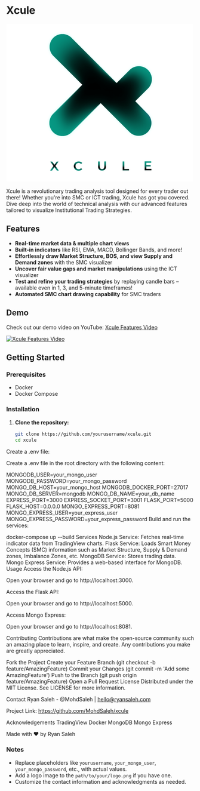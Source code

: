 # Xcule

![Xcule Logo](client/src/logo.png)

Xcule is a revolutionary trading analysis tool designed for every trader out there! Whether you're into SMC or ICT trading, Xcule has got you covered. 
Dive deep into the world of technical analysis with our advanced features tailored to visualize Institutional Trading Strategies.

## Features

- **Real-time market data & multiple chart views**
- **Built-in indicators** like RSI, EMA, MACD, Bollinger Bands, and more!
- **Effortlessly draw Market Structure, BOS, and view Supply and Demand zones** with the SMC visualizer
- **Uncover fair value gaps and market manipulations** using the ICT visualizer
- **Test and refine your trading strategies** by replaying candle bars – available even in 1, 3, and 5-minute timeframes!
- **Automated SMC chart drawing capability** for SMC traders

## Demo

Check out our demo video on YouTube: [Xcule Features Video](https://youtu.be/oFk-KcKAiCI)

[![Xcule Features Video](https://img.youtube.com/vi/oFk-KcKAiCI/0.jpg)](https://www.youtube.com/watch?v=oFk-KcKAiCI)



## Getting Started

### Prerequisites

- Docker
- Docker Compose

### Installation

1. **Clone the repository:**

   ```sh
   git clone https://github.com/yourusername/xcule.git
   cd xcule
Create a .env file:

Create a .env file in the root directory with the following content:


MONGODB_USER=your_mongo_user
MONGODB_PASSWORD=your_mongo_password
MONGO_DB_HOST=your_mongo_host
MONGODB_DOCKER_PORT=27017
MONGO_DB_SERVER=mongodb
MONGO_DB_NAME=your_db_name
EXPRESS_PORT=3000
EXPRESS_SOCKET_PORT=3001
FLASK_PORT=5000
FLASK_HOST=0.0.0.0
MONGO_EXPRESS_PORT=8081
MONGO_EXPRESS_USER=your_express_user
MONGO_EXPRESS_PASSWORD=your_express_password
Build and run the services:


docker-compose up --build
Services
Node.js Service: Fetches real-time indicator data from TradingView charts.
Flask Service: Loads Smart Money Concepts (SMC) information such as Market Structure, Supply & Demand zones, Imbalance Zones, etc.
MongoDB Service: Stores trading data.
Mongo Express Service: Provides a web-based interface for MongoDB.
Usage
Access the Node.js API:

Open your browser and go to http://localhost:3000.

Access the Flask API:

Open your browser and go to http://localhost:5000.

Access Mongo Express:

Open your browser and go to http://localhost:8081.

Contributing
Contributions are what make the open-source community such an amazing place to learn, inspire, and create. Any contributions you make are greatly appreciated.

Fork the Project
Create your Feature Branch (git checkout -b feature/AmazingFeature)
Commit your Changes (git commit -m 'Add some AmazingFeature')
Push to the Branch (git push origin feature/AmazingFeature)
Open a Pull Request
License
Distributed under the MIT License. See LICENSE for more information.

Contact
Ryan Saleh - @MohdSaleh | hello@ryansaleh.com

Project Link: https://github.com/MohdSaleh/xcule

Acknowledgements
TradingView
Docker
MongoDB
Mongo Express

Made with ❤️ by Ryan Saleh


### Notes

- Replace placeholders like `yourusername`, `your_mongo_user`, `your_mongo_password`, etc., with actual values.
- Add a logo image to the `path/to/your/logo.png` if you have one.
- Customize the contact information and acknowledgments as needed.
